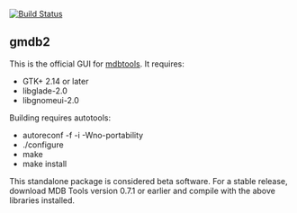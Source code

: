 [![Build Status](https://github.com/mdbtools/gmdb2/workflows/build/badge.svg)](https://github.com/mdbtools/gmdb2/actions)

gmdb2
--

This is the official GUI for [mdbtools](https://github.com/mdbtools/mdbtools). It requires:

* GTK+ 2.14 or later
* libglade-2.0
* libgnomeui-2.0

Building requires autotools:

* autoreconf -f -i -Wno-portability
* ./configure
* make
* make install

This standalone package is considered beta software. For a stable release,
download MDB Tools version 0.7.1 or earlier and compile with the above
libraries installed.
